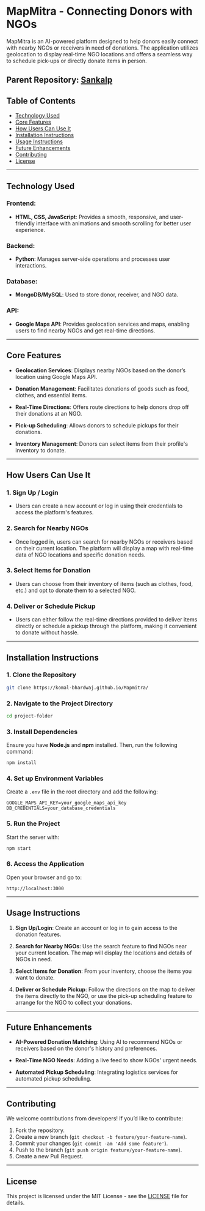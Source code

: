 # MapMitra - Connecting Donors with NGOs

MapMitra is an AI-powered platform designed to help donors easily connect with nearby NGOs or receivers in need of donations. The application utilizes geolocation to display real-time NGO locations and offers a seamless way to schedule pick-ups or directly donate items in person.

## Parent Repository: [Sankalp](https://github.com/LAKSHYA1509/HackIndia-Spark-3-Hackn-Roll)

## Table of Contents

- [Technology Used](#technology-used)
- [Core Features](#core-features)
- [How Users Can Use It](#how-users-can-use-it)
- [Installation Instructions](#installation-instructions)
- [Usage Instructions](#usage-instructions)
- [Future Enhancements](#future-enhancements)
- [Contributing](#contributing)
- [License](#license)

---

## Technology Used

### Frontend:
- **HTML, CSS, JavaScript**: Provides a smooth, responsive, and user-friendly interface with animations and smooth scrolling for better user experience.

### Backend:
- **Python**: Manages server-side operations and processes user interactions.

### Database:
- **MongoDB/MySQL**: Used to store donor, receiver, and NGO data.

### API:
- **Google Maps API**: Provides geolocation services and maps, enabling users to find nearby NGOs and get real-time directions.

---

## Core Features

- **Geolocation Services**: Displays nearby NGOs based on the donor’s location using Google Maps API.
  
- **Donation Management**: Facilitates donations of goods such as food, clothes, and essential items.
  
- **Real-Time Directions**: Offers route directions to help donors drop off their donations at an NGO.

- **Pick-up Scheduling**: Allows donors to schedule pickups for their donations.

- **Inventory Management**: Donors can select items from their profile's inventory to donate.

---

## How Users Can Use It

### 1. Sign Up / Login
- Users can create a new account or log in using their credentials to access the platform's features.

### 2. Search for Nearby NGOs
- Once logged in, users can search for nearby NGOs or receivers based on their current location. The platform will display a map with real-time data of NGO locations and specific donation needs.

### 3. Select Items for Donation
- Users can choose from their inventory of items (such as clothes, food, etc.) and opt to donate them to a selected NGO.

### 4. Deliver or Schedule Pickup
- Users can either follow the real-time directions provided to deliver items directly or schedule a pickup through the platform, making it convenient to donate without hassle.

---

## Installation Instructions

### 1. Clone the Repository
```bash
git clone https://komal-bhardwaj.github.io/Mapmitra/
```

### 2. Navigate to the Project Directory
```bash
cd project-folder
```

### 3. Install Dependencies
Ensure you have **Node.js** and **npm** installed. Then, run the following command:
```bash
npm install
```

### 4. Set up Environment Variables
Create a `.env` file in the root directory and add the following:
```
GOOGLE_MAPS_API_KEY=your_google_maps_api_key
DB_CREDENTIALS=your_database_credentials
```

### 5. Run the Project
Start the server with:
```bash
npm start
```

### 6. Access the Application
Open your browser and go to:
```
http://localhost:3000
```

---

## Usage Instructions

1. **Sign Up/Login**: Create an account or log in to gain access to the donation features.
  
2. **Search for Nearby NGOs**: Use the search feature to find NGOs near your current location. The map will display the locations and details of NGOs in need.

3. **Select Items for Donation**: From your inventory, choose the items you want to donate.

4. **Deliver or Schedule Pickup**: Follow the directions on the map to deliver the items directly to the NGO, or use the pick-up scheduling feature to arrange for the NGO to collect your donations.

---

## Future Enhancements

- **AI-Powered Donation Matching**: Using AI to recommend NGOs or receivers based on the donor's history and preferences.
  
- **Real-Time NGO Needs**: Adding a live feed to show NGOs' urgent needs.
  
- **Automated Pickup Scheduling**: Integrating logistics services for automated pickup scheduling.

---

## Contributing

We welcome contributions from developers! If you’d like to contribute:
1. Fork the repository.
2. Create a new branch (`git checkout -b feature/your-feature-name`).
3. Commit your changes (`git commit -am 'Add some feature'`).
4. Push to the branch (`git push origin feature/your-feature-name`).
5. Create a new Pull Request.

---

## License

This project is licensed under the MIT License - see the [LICENSE](LICENSE) file for details.
